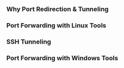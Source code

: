 ### Why Port Redirection & Tunneling

### Port Forwarding with Linux Tools

### SSH Tunneling

### Port Forwarding with Windows Tools